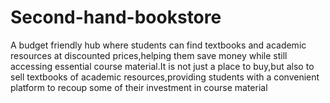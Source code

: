 # Second-hand-bookstore
A budget friendly hub where students can find textbooks and academic resources at discounted prices,helping them save money while still accessing essential course material.It is not just a place to buy,but also to sell textbooks of academic resources,providing students with a convenient platform to recoup some of their investment in course material
